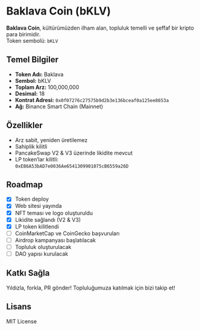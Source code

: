 # Baklava Coin (bKLV)

**Baklava Coin**, kültürümüzden ilham alan, topluluk temelli ve şeffaf bir kripto para birimidir.  
Token sembolü: `bKLV`

## Temel Bilgiler

- **Token Adı:** Baklava
- **Sembol:** bKLV
- **Toplam Arz:** 100,000,000
- **Desimal:** 18
- **Kontrat Adresi:** `0x0f07276c27575b9d2b3e136bceaf0a125ee8653a`
- **Ağ:** Binance Smart Chain (Mainnet)

## Özellikler

- Arz sabit, yeniden üretilemez
- Sahiplik kilitli
- PancakeSwap V2 & V3 üzerinde likidite mevcut
- LP token’lar kilitli:  
  `0xEB6A53bAD7e0036Ae6541309901075cB6559a26D`

## Roadmap

- [x] Token deploy
- [x] Web sitesi yayında
- [x] NFT teması ve logo oluşturuldu
- [x] Likidite sağlandı (V2 & V3)
- [x] LP token kilitlendi
- [ ] CoinMarketCap ve CoinGecko başvuruları
- [ ] Airdrop kampanyası başlatılacak
- [ ] Topluluk oluşturulacak
- [ ] DAO yapısı kurulacak

## Katkı Sağla

Yıldızla, forkla, PR gönder! Topluluğumuza katılmak için bizi takip et!

## Lisans

MIT License
